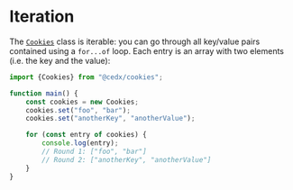 # Iteration
The [`Cookies`](api.md) class is iterable: you can go through all key/value pairs contained using a `for...of` loop.
Each entry is an array with two elements (i.e. the key and the value):

``` js
import {Cookies} from "@cedx/cookies";

function main() {
	const cookies = new Cookies;
	cookies.set("foo", "bar");
	cookies.set("anotherKey", "anotherValue");

	for (const entry of cookies) {
		console.log(entry);
		// Round 1: ["foo", "bar"]
		// Round 2: ["anotherKey", "anotherValue"]
	}
}
```
